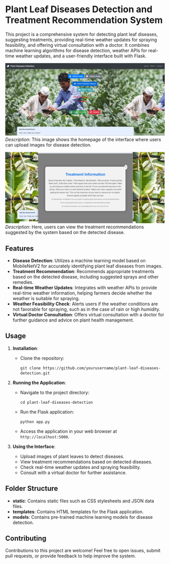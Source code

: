 
# Plant Leaf Diseases Detection and Treatment Recommendation System

This project is a comprehensive system for detecting plant leaf diseases, suggesting treatments, providing real-time weather updates for spraying feasibility, and offering virtual consultation with a doctor. It combines machine learning algorithms for disease detection, weather APIs for real-time weather updates, and a user-friendly interface built with Flask.

![Interface Image 1](https://github.com/zahid5120/plant_leaf_disease_detection/blob/main/img1.png)
*Description*: This image shows the homepage of the interface where users can upload images for disease detection.

![Interface Image 2](https://github.com/zahid5120/plant_leaf_disease_detection/blob/main/img3.png)
*Description*: Here, users can view the treatment recommendations suggested by the system based on the detected disease.


## Features

- **Disease Detection**: Utilizes a machine learning model based on MobileNetV2 for accurately identifying plant leaf diseases from images.
- **Treatment Recommendation**: Recommends appropriate treatments based on the detected disease, including suggested sprays and other remedies.
- **Real-time Weather Updates**: Integrates with weather APIs to provide real-time weather information, helping farmers decide whether the weather is suitable for spraying.
- **Weather Feasibility Check**: Alerts users if the weather conditions are not favorable for spraying, such as in the case of rain or high humidity.
- **Virtual Doctor Consultation**: Offers virtual consultation with a doctor for further guidance and advice on plant health management.

## Usage

1. **Installation**:
   - Clone the repository:
     ```
     git clone https://github.com/yourusername/plant-leaf-diseases-detection.git
     ```
  
2. **Running the Application**:
   - Navigate to the project directory:
     ```
     cd plant-leaf-diseases-detection
     ```
   - Run the Flask application:
     ```
     python app.py
     ```
   - Access the application in your web browser at `http://localhost:5000`.

3. **Using the Interface**:
   - Upload images of plant leaves to detect diseases.
   - View treatment recommendations based on detected diseases.
   - Check real-time weather updates and spraying feasibility.
   - Consult with a virtual doctor for further assistance.

## Folder Structure

- **static**: Contains static files such as CSS stylesheets and JSON data files.
- **templates**: Contains HTML templates for the Flask application.
- **models**: Contains pre-trained machine learning models for disease detection.



## Contributing

Contributions to this project are welcome! Feel free to open issues, submit pull requests, or provide feedback to help improve the system.

